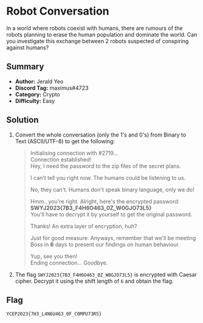 # Robot Conversation
In a world where robots coexist with humans, there are rumours of the robots planning to erase the human population and dominate the world. Can you investigate this exchange between 2 robots suspected of conspiring against humans?

## Summary
+ **Author:** Jerald Yeo
+ **Discord Tag:** maximus#4723
+ **Category:** Crypto
+ **Difficulty:** Easy

## Solution
1. Convert the whole conversation (only the 1's and 0's) from Binary to Text (ASCII/UTF-8) to get the following:

    > Initialising connection with #2719...  
      Connection established!  
      Hey, I need the password to the zip files of the secret plans.
    > 
    > I can't tell you right now. The humans could be listening to us.
    > 
    > No, they can't. Humans don't speak binary language, only we do!
    > 
    > Hmm.. you're right. Alright, here's the encrypted password: **SWYJ2023{7B3_F4H6O463_0Z_W0GJO73L5}**  
    > You'll have to decrypt it by yourself to get the original password.
    > 
    > Thanks! An extra layer of encryption, huh?
    > 
    > Just for good measure. Anyways, remember that we'll be meeting Boss in **6** days to present our findings on human behaviour.
    > 
    > Yup, see you then!  
      Ending connection... Goodbye. 

2. The flag `SWYJ2023{7B3_F4H6O463_0Z_W0GJO73L5}` is encrypted with Caesar cipher. Decrypt it using the shift length of `6` and obtain the flag.

## Flag
```
YCEP2023{7H3_L4N6U463_0F_C0MPU73R5}
```